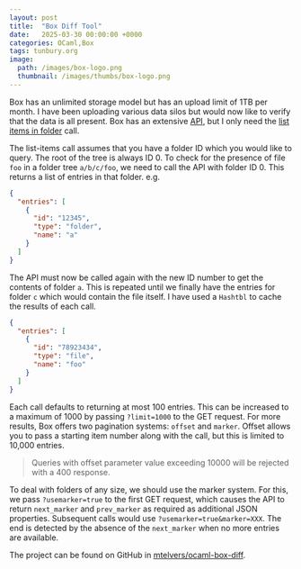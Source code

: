 ```yaml
---
layout: post
title:  "Box Diff Tool"
date:   2025-03-30 00:00:00 +0000
categories: OCaml,Box
tags: tunbury.org
image:
  path: /images/box-logo.png
  thumbnail: /images/thumbs/box-logo.png
---
```


Box has an unlimited storage model but has an upload limit of 1TB per month. I have been uploading various data silos but would now like to verify that the data is all present. Box has an extensive [API](https://developer.box.com/reference/), but I only need the [list items in folder](https://developer.box.com/reference/get-folders-id-items/) call.

The list-items call assumes that you have a folder ID which you would like to query. The root of the tree is always ID 0. To check for the presence of file `foo` in a folder tree `a/b/c/foo`, we need to call the API with folder ID 0. This returns a list of entries in that folder.  e.g.

```json
{
  "entries": [
    {
      "id": "12345",
      "type": "folder",
      "name": "a"
    }
  ]
}
```

The API must now be called again with the new ID number to get the contents of folder `a`. This is repeated until we finally have the entries for folder `c` which would contain the file itself. I have used a `Hashtbl` to cache the results of each call.

```json
{
  "entries": [
    {
      "id": "78923434",
      "type": "file",
      "name": "foo"
    }
  ]
}
```

Each call defaults to returning at most 100 entries. This can be increased to a maximum of 1000 by passing `?limit=1000` to the GET request. For more results, Box offers two pagination systems: `offset` and `marker`. Offset allows you to pass a starting item number along with the call, but this is limited to 10,000 entries.

> Queries with offset parameter value exceeding 10000 will be rejected with a 400 response.

To deal with folders of any size, we should use the marker system. For this, we pass `?usemarker=true` to the first GET request, which causes the API to return `next_marker` and `prev_marker` as required as additional JSON properties. Subsequent calls would use `?usemarker=true&marker=XXX`. The end is detected by the absence of the `next_marker` when no more entries are available.

The project can be found on GitHub in [mtelvers/ocaml-box-diff](https://github.com/mtelvers/ocaml-box-diff).
